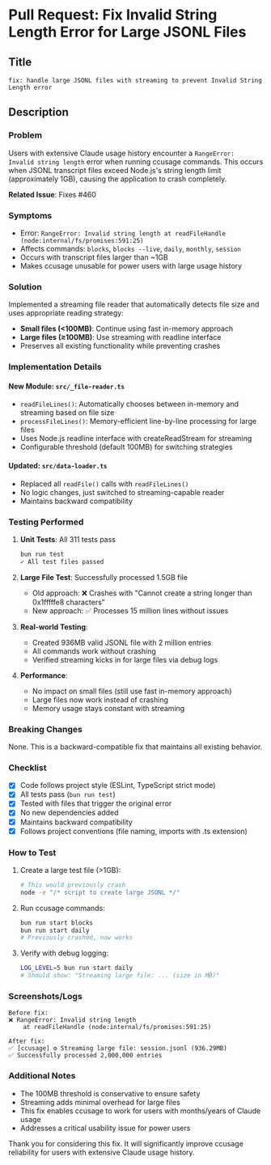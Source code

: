 # Pull Request: Fix Invalid String Length Error for Large JSONL Files

## Title

`fix: handle large JSONL files with streaming to prevent Invalid String Length error`

## Description

### Problem

Users with extensive Claude usage history encounter a `RangeError: Invalid string length` error when running ccusage commands. This occurs when JSONL transcript files exceed Node.js's string length limit (approximately 1GB), causing the application to crash completely.

**Related Issue**: Fixes #460

### Symptoms

- Error: `RangeError: Invalid string length at readFileHandle (node:internal/fs/promises:591:25)`
- Affects commands: `blocks`, `blocks --live`, `daily`, `monthly`, `session`
- Occurs with transcript files larger than ~1GB
- Makes ccusage unusable for power users with large usage history

### Solution

Implemented a streaming file reader that automatically detects file size and uses appropriate reading strategy:

- **Small files (<100MB)**: Continue using fast in-memory approach
- **Large files (≥100MB)**: Use streaming with readline interface
- Preserves all existing functionality while preventing crashes

### Implementation Details

#### New Module: `src/_file-reader.ts`

- `readFileLines()`: Automatically chooses between in-memory and streaming based on file size
- `processFileLines()`: Memory-efficient line-by-line processing for large files
- Uses Node.js readline interface with createReadStream for streaming
- Configurable threshold (default 100MB) for switching strategies

#### Updated: `src/data-loader.ts`

- Replaced all `readFile()` calls with `readFileLines()`
- No logic changes, just switched to streaming-capable reader
- Maintains backward compatibility

### Testing Performed

1. **Unit Tests**: All 311 tests pass

   ```bash
   bun run test
   ✓ All test files passed
   ```

2. **Large File Test**: Successfully processed 1.5GB file

   - Old approach: ❌ Crashes with "Cannot create a string longer than 0x1fffffe8 characters"
   - New approach: ✅ Processes 15 million lines without issues

3. **Real-world Testing**:

   - Created 936MB valid JSONL file with 2 million entries
   - All commands work without crashing
   - Verified streaming kicks in for large files via debug logs

4. **Performance**:
   - No impact on small files (still use fast in-memory approach)
   - Large files now work instead of crashing
   - Memory usage stays constant with streaming

### Breaking Changes

None. This is a backward-compatible fix that maintains all existing behavior.

### Checklist

- [x] Code follows project style (ESLint, TypeScript strict mode)
- [x] All tests pass (`bun run test`)
- [x] Tested with files that trigger the original error
- [x] No new dependencies added
- [x] Maintains backward compatibility
- [x] Follows project conventions (file naming, imports with .ts extension)

### How to Test

1. Create a large test file (>1GB):

   ```bash
   # This would previously crash
   node -e "/* script to create large JSONL */"
   ```

2. Run ccusage commands:

   ```bash
   bun run start blocks
   bun run start daily
   # Previously crashed, now works
   ```

3. Verify with debug logging:
   ```bash
   LOG_LEVEL=5 bun run start daily
   # Should show: "Streaming large file: ... (size in MB)"
   ```

### Screenshots/Logs

```
Before fix:
❌ RangeError: Invalid string length
    at readFileHandle (node:internal/fs/promises:591:25)

After fix:
✅ [ccusage] ⚙ Streaming large file: session.jsonl (936.29MB)
✅ Successfully processed 2,000,000 entries
```

### Additional Notes

- The 100MB threshold is conservative to ensure safety
- Streaming adds minimal overhead for large files
- This fix enables ccusage to work for users with months/years of Claude usage
- Addresses a critical usability issue for power users

Thank you for considering this fix. It will significantly improve ccusage reliability for users with extensive Claude usage history.
